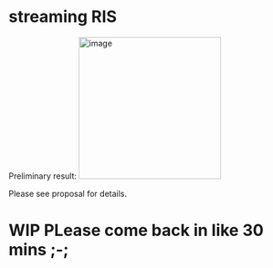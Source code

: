 # streaming RIS 
Preliminary result: <img width="249" alt="image" src="https://github.com/slayyden/cse-168-final-project/assets/26509702/8920ef1b-d148-4e02-b986-7cc2f2369f8f">

Please see proposal for details. 
# WIP PLease come back in like 30 mins ;-;
